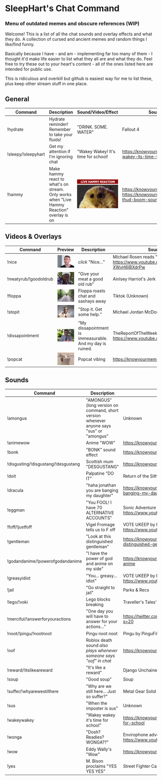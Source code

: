 # SleepHart's Chat Command 
### Menu of outdated memes and obscure references (WIP)

Welcome! This is a list of all the chat sounds and overlay effects and what they do. A collection of cursed and ancient memes and random things I like/find funny.

Basically because I have - and am - implementing far too many of them - I thought it'd make life easier to list what they all are and what they do. Feel free to try these out to your heart's content - all of the ones listed here are intended for public use.

This is ridiculous and overkill but github is easiest way for me to list these, plus keep other stream stuff in one place. 

## General

| Command | Description | Sound/Video/Effect | Source/Reference |
--- | --- | --- | --- |
!hydrate | Hydrate reminder! Remember to take your fluids! | "DRINK. SOME. WATER" | Fallout 4 |
!sleepy/!sleepyhart | Get my attention if I'm ignoring chat | "Wakey Wakey! It's time for school! | https://knowyourmeme.com/memes/wakey-wakey-its-time-for-school |
!hammy | Make hammy react to what's on stream. Only works when "Live Hammy Reaction" overlay is on | ![Live Hammy Reaction preview gif](Images/HammyReact.gif) |https://knowyourmeme.com/memes/hampter <br/> https://knowyourmeme.com/memes/vine-thud-boom-sound-effect |

## Videos & Overlays
| Command | Preview | Description | Source/Reference |
--- | --- | --- | --- |
!nice | <img src="Images/nice.gif" width = 100>  | *click* "Nice..." | Michael Rosen reads "Hot Food" <br/> https://www.youtube.com/channel/UC7D-mXO4kk-XWvH6lBXdrPw |
!meatyrub/!goodoldrub | <img src="Images/rub.gif" width = 100> |"Give your meat a good old rub" | Ainlsey Harriot's Jerk Chicken, BBC|
!floppa | <img src="Images/floppa.gif" width = 100> | Floppa roasts chat and sashays away | Tiktok (Unknown) |
!stopit | <img src="Images/stopit.gif" width = 100> | "Stop it. Get some help." | Michael Jordan McDonalds PSA |
!dissapointment | <img src="Images/dissapointment.gif" width = 100>  | "My dissapointment is immeasurable. And my day is ruined. | TheReportOfTheWeek <br/>https://www.youtube.com/user/TheReportOfTheWeek |
!popcat | <img src="Images/popcat.gif" width = 100> | Popcat vibing | https://knowyourmeme.com/memes/pop-cat |

## Sounds
| Command | Description | Source/Reference |
--- | --- | --- |
!amongus | "AMONGUS" (long version on command, short version whenever anyone says "sus" or "amongus" | Unknown |
!animewow | Anime "WOW" | https://knowyourmeme.com/memes/anime-wow-sound-effect |
!bonk | "BONK" sound effect | https://knowyourmeme.com/memes/bonk-cheems |
!disgusting/!disgustang/!desgustang | Scottish mum "DESGUSTANG" | https://knowyourmeme.com/memes/disgustang |
!doit | Palpatine "DO IT" | Return of the Sith |
!dracula | "haha jonathan you are banging my daughter" | https://knowyourmeme.com/memes/haha-jonathan-you-are-banging-my-daughter |
!eggman | "You FOOL! I have 70 ALTERNATIVE ACCOUNTS" | Sonic Adventure 2 FanDub by SnapCube <br/> https://www.youtube.com/watch?v=IMC0uZY2iH0 |
!foff/!justfoff | Vigel Fromage tells us to F off | VOTE UKEEP by Elliot Animation <br/>https://www.youtube.com/channel/UCdPwlYmhfdLDjLYIKViTIGw |
!gentleman | "Look at this distinguished gentleman" | https://knowyourmeme.com/memes/look-at-this-distinguished-gentleman |
!godandanime/!powerofgodandanime | "I have the power of god and anime on my side" | https://knowyourmeme.com/memes/the-power-of-god-and-anime |
!greasyidiot | "You... greasy... idiot" | VOTE UKEEP by Elliot Animation <br/>https://www.youtube.com/channel/UCdPwlYmhfdLDjLYIKViTIGw |
!jail | "Go straight to jail" | Parks & Recs |
!lego/!voki | Lego blocks breaking | Traveller's Tales' Lego Games |
!merciful/!answerforyouractions | "One day you will have to answer for your actions..." | https://twitter.com/GetGianni/status/1416864976174788613?s=20 |
!noot/!pingu/!nootnoot | Pingu noot noot | Pingu by PinguFilms/TrickFilmStudio |
!oof | Roblox death sound *also plays whenever someone says "oof" in chat* | https://knowyourmeme.com/memes/roblox-death-sound | 
!reward/!itslikeareward | "It's like a reward" | Django Unchained |
!soup | "Good soup" | Soup | HBO's Girls |
!suffer/!whyarewestillhere | "Why are we still here... Just so suffer?" | Metal Gear Solid V |
!sus | "When the imposter is sus" | Unknown |
!wakeywakey | "Wakey wakey it's time for school" | https://knowyourmeme.com/memes/wakey-wakey-its-time-for-school |
!wonga | "Dosh? Readies? WONGA??" | Envirophone advert <br/>https://www.youtube.com/watch?v=i7r_cKiBz7c | 
!wow | Eddy Wally's "Wow" | https://knowyourmeme.com/memes/eddy-wallys-wow
!yes | M. Bison proclaims "YES YES YES" | Street Fighter Cartoon <br/> |
